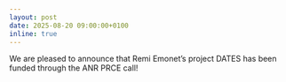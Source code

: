 ```yaml
---
layout: post
date: 2025-08-20 09:00:00+0100
inline: true
---
```


We are pleased to announce that Remi Emonet’s project DATES has been funded through the ANR PRCE call!